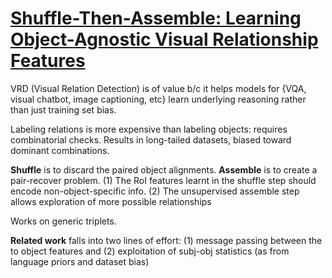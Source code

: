 # [Shuffle-Then-Assemble: Learning Object-Agnostic Visual Relationship Features](https://arxiv.org/pdf/1808.00171.pdf)

VRD (Visual Relation Detection) is of value b/c it helps models for {VQA, visual chatbot, image captioning, etc} learn underlying reasoning rather than just training set bias.

Labeling relations is more expensive than labeling objects: requires combinatorial checks. Results in long-tailed datasets, biased toward dominant combinations.

**Shuffle** is to discard the paired object alignments. **Assemble** is to create a pair-recover problem. (1) The RoI features learnt in the shuffle step should encode non-object-specific info. (2) The unsupervised assemble step allows exploration of more possible relationships

Works on generic triplets.

**Related work** falls into two lines of effort: (1) message passing between the to object features and (2) exploitation of subj-obj statistics (as from language priors and dataset bias)
<!--stackedit_data:
eyJoaXN0b3J5IjpbLTUxMTUxMzQyNywtMTQ5ODQzMTEyNCwyMj
EyMDk1ODQsNDkxMjMzNzQ3XX0=
-->